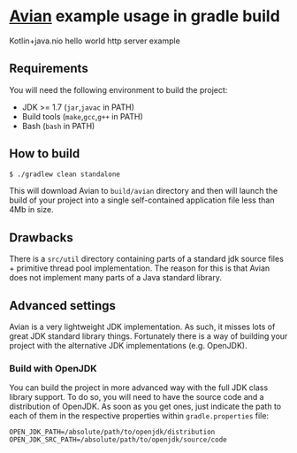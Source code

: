 # [Avian](https://github.com/ReadyTalk/avian) example usage in gradle build

Kotlin+java.nio hello world http server example

## Requirements

You will need the following environment to build the project:

* JDK >= 1.7 (`jar`,`javac` in PATH)
* Build tools (`make`,`gcc`,`g++` in PATH)
* Bash (`bash` in PATH)

## How to build

```bash
$ ./gradlew clean standalone
```

This will download Avian to `build/avian` directory and then will launch the build of your project into a single
self-contained application file less than 4Mb in size.

## Drawbacks

There is a `src/util` directory containing parts of a standard jdk source files + primitive thread pool implementation.
The reason for this is that Avian does not implement many parts of a Java standard library.

## Advanced settings

Avian is a very lightweight JDK implementation. As such, it misses lots of great JDK standard library things.
Fortunately there is a way of building your project with the alternative JDK implementations (e.g. OpenJDK).

### Build with OpenJDK

You can build the project in more advanced way with the full JDK class library support. To do so, you will need to
have the source code and a distribution of OpenJDK. As soon as you get ones, just indicate the path to each of them
in the respective properties within `gradle.properties` file:

```properties
OPEN_JDK_PATH=/absolute/path/to/openjdk/distribution
OPEN_JDK_SRC_PATH=/absolute/path/to/openjdk/source/code
```